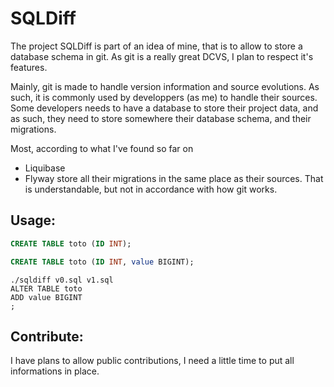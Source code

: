 SQLDiff
=======

The project SQLDiff is part of an idea of mine, that is to allow to store
a database schema in git.
As git is a really great DCVS, I plan to respect it's features.

Mainly, git is made to handle version information and source evolutions.
As such, it is commonly used by developpers (as me) to handle their sources.
Some developers needs to have a database to store their project data, and as
such, they need to store somewhere their database schema, and their migrations.

Most, according to what I've found so far on
* Liquibase
* Flyway
store all their migrations in the same place as their sources.
That is understandable, but not in accordance with how git works.

Usage:
------

```sql
CREATE TABLE toto (ID INT);
```

```sql
CREATE TABLE toto (ID INT, value BIGINT);
```

```
./sqldiff v0.sql v1.sql
ALTER TABLE toto
ADD value BIGINT
;
```

Contribute:
-----------

I have plans to allow public contributions, I need a little time to put all
informations in place.
